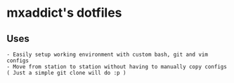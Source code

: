 mxaddict's dotfiles
===

Uses
---
	- Easily setup working environment with custom bash, git and vim configs
	- Move from station to station without having to manually copy configs ( Just a simple git clone will do :p )
